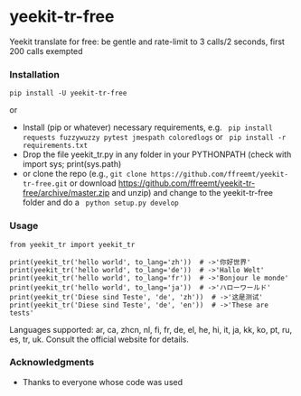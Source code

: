 # yeekit-tr-free

Yeekit translate for free: be gentle and rate-limit to 3 calls/2 seconds, first 200 calls exempted

### Installation

```pip install -U yeekit-tr-free```

or

* Install (pip or whatever) necessary requirements, e.g. ```
pip install requests fuzzywuzzy pytest jmespath coloredlogs``` or ```
pip install -r requirements.txt```
* Drop the file yeekit_tr.py in any folder in your PYTHONPATH (check with import sys; print(sys.path)
* or clone the repo (e.g., ```git clone https://github.com/ffreemt/yeekit-tr-free.git``` or download https://github.com/ffreemt/yeekit-tr-free/archive/master.zip and unzip) and change to the yeekit-tr-free folder and do a ```
python setup.py develop```

### Usage

```
from yeekit_tr import yeekit_tr

print(yeekit_tr('hello world', to_lang='zh'))  # ->'你好世界'
print(yeekit_tr('hello world', to_lang='de'))  # ->'Hallo Welt'
print(yeekit_tr('hello world', to_lang='fr'))  # ->'Bonjour le monde'
print(yeekit_tr('hello world', to_lang='ja'))  # ->'ハローワールド'
print(yeekit_tr('Diese sind Teste', 'de', 'zh'))  # ->'这是测试'
print(yeekit_tr('Diese sind Teste', 'de', 'en'))  # ->'These are tests'
```

Languages supported: ar, ca, zhcn, nl, fi, fr, de, el, he, hi, it, ja, kk, ko, pt, ru, es, tr, uk.
Consult the official website for details.

### Acknowledgments

* Thanks to everyone whose code was used
